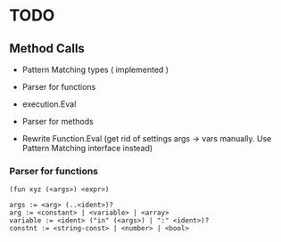 # TODO

## Method Calls

- Pattern Matching types ( implemented )

- Parser for functions
- execution.Eval
- Parser for methods

- Rewrite Function.Eval (get rid of settings args -> vars manually. Use Pattern Matching interface instead)

### Parser for functions

    (fun xyz (<args>) <expr>)

    args := <arg> (..<ident>)?
    arg := <constant> | <variable> | <array>
    variable := <ident> ("in" (<args>) | ":" <ident>)?
    constnt := <string-const> | <number> | <bool>



